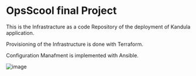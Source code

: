 # OpsScool final Project

This is the Infrastracture as a code Repository of the deployment of Kandula application.

Provisioning of the Infrastructure is done with Terraform. 

Configuration Manafment is implemented with Ansible.






![image](https://user-images.githubusercontent.com/96287873/182823338-fc8cfade-d3ba-42b2-960b-33230c095030.png)
